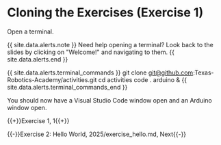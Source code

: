 # Cloning the Exercises (Exercise 1)

Open a terminal.


{{ site.data.alerts.note }}
Need help opening a terminal? Look back to the slides by clicking on "Welcome!" and navigating to them.
{{ site.data.alerts.end }}

{{ site.data.alerts.terminal_commands }}
git clone git@github.com:Texas-Robotics-Academy/activities.git
cd activities
code .
arduino &
{{ site.data.alerts.terminal_commands_end }}

You should now have a Visual Studio Code window open and an Arduino window open.

{{+}}Exercise 1, 1{{+}}

{{-}}Exercise 2: Hello World, 2025/exercise_hello.md, Next{{-}}